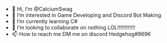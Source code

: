 - 👋 Hi, I’m @CalciumSwag
- 👀 I’m interested in Game Developing and Discord Bot Making
- 🌱 I’m currently learning C#
- 💞️ I’m looking to collaborate on nothing LOL!!!!!!!!!!!!
- 📫 How to reach me DM me on discord Hedgehog#9696

<!---
CalciumSwag/CalciumSwag is a ✨ special ✨ repository because its `README.md` (this file) appears on your GitHub profile.
You can click the Preview link to take a look at your changes.
--->
